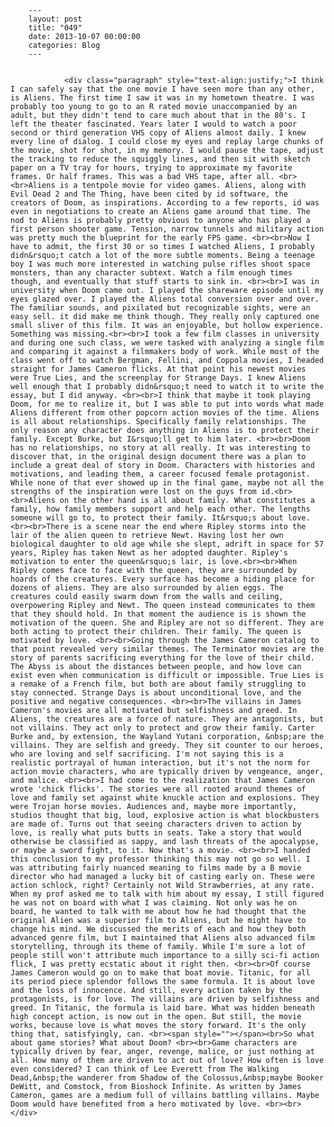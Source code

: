 
        ---
        layout: post
        title: "049"
        date: 2013-10-07 00:00:00 
        categories: Blog
        ---

        
				<div class="paragraph" style="text-align:justify;">I think I can safely say that the one movie I have seen more than any other, is Aliens. The first time I saw it was in my hometown theatre. I was probably too young to go to an R rated movie unaccompanied by an adult, but they didn't tend to care much about that in the 80's. I left the theater fascinated. Years later I would to watch a poor second or third generation VHS copy of Aliens almost daily. I knew every line of dialog. I could close my eyes and replay large chunks of the movie, shot for shot, in my memory. I would pause the tape, adjust the tracking to reduce the squiggly lines, and then sit with sketch paper on a TV tray for hours, trying to approximate my favorite frames. Or half frames. This was a bad VHS tape, after all. <br><br>Aliens is a tentpole movie for video games. Aliens, along with Evil Dead 2 and The Thing, have been cited by id software, the creators of Doom, as inspirations. According to a few reports, id was even in negotiations to create an Aliens game around that time. The nod to Aliens is probably pretty obvious to anyone who has played a first person shooter game. Tension, narrow tunnels and military action was pretty much the blueprint for the early FPS game. <br><br>Now I have to admit, the first 30 or so times I watched Aliens, I probably didn&rsquo;t catch a lot of the more subtle moments. Being a teenage boy I was much more interested in watching pulse rifles shoot space monsters, than any character subtext. Watch a film enough times though, and eventually that stuff starts to sink in. <br><br>I was in university when Doom came out. I played the shareware episode until my eyes glazed over. I played the Aliens total conversion over and over. The familiar sounds, and pixilated but recognizable sights, were an easy sell. it did make me think though. They really only captured one small sliver of this film. It was an enjoyable, but hollow experience. Something was missing.<br><br>I took a few film classes in university and during one such class, we were tasked with analyzing a single film and comparing it against a filmmakers body of work. While most of the class went off to watch Bergman, Fellini, and Coppola movies, I headed straight for James Cameron flicks. At that point his newest movies were True Lies, and the screenplay for Strange Days. I knew Aliens well enough that I probably didn&rsquo;t need to watch it to write the essay, but I did anyway. <br><br>I think that maybe it took playing Doom, for me to realize it, but I was able to put into words what made Aliens different from other popcorn action movies of the time. Aliens is all about relationships. Specifically family relationships. The only reason any character does anything in Aliens is to protect their family. Except Burke, but I&rsquo;ll get to him later. <br><br>Doom has no relationships, no story at all really. It was interesting to discover that, in the original design document there was a plan to include a great deal of story in Doom. Characters with histories and motivations, and leading them, a career focused female protagonist. While none of that ever showed up in the final game, maybe not all the strengths of the inspiration were lost on the guys from id.<br><br>Aliens on the other hand is all about family. What constitutes a family, how family members support and help each other. The lengths someone will go to, to protect their family. It&rsquo;s about love. <br><br>There is a scene near the end where Ripley storms into the lair of the alien queen to retrieve Newt. Having lost her own biological daughter to old age while she slept, adrift in space for 57 years, Ripley has taken Newt as her adopted daughter. Ripley's motivation to enter the queen&rsquo;s lair, is love.<br><br>When Ripley comes face to face with the queen, they are surrounded by hoards of the creatures. Every surface has become a hiding place for dozens of aliens. They are also surrounded by alien eggs. The creatures could easily swarm down from the walls and ceiling, overpowering Ripley and Newt. The queen instead communicates to them that they should hold. In that moment the audience is is shown the motivation of the queen. She and Ripley are not so different. They are both acting to protect their children. Their family. The queen is motivated by love. <br><br>Going through the James Cameron catalog to that point revealed very similar themes. The Terminator movies are the story of parents sacrificing everything for the love of their child. The Abyss is about the distances between people, and how love can exist even when communication is difficult or impossible. True Lies is a remake of a French film, but both are about family struggling to stay connected. Strange Days is about unconditional love, and the positive and negative consequences. <br><br>The villains in James Cameron's movies are all motivated but selfishness and greed. In Aliens, the creatures are a force of nature. They are antagonists, but not villains. They act only to protect and grow their family. Carter Burke and, by extension, the Wayland Yutani corporation, &nbsp;are the villains. They are selfish and greedy. They sit counter to our heroes, who are loving and self sacrificing. I'm not saying this is a realistic portrayal of human interaction, but it's not the norm for action movie characters, who are typically driven by vengeance, anger, and malice. <br><br>I had come to the realization that James Cameron wrote 'chick flicks'. The stories were all rooted around themes of love and family set against white knuckle action and explosions. They were Trojan horse movies. Audiences and, maybe more importantly, studios thought that big, loud, explosive action is what blockbusters are made of. Turns out that seeing characters driven to action by love, is really what puts butts in seats. Take a story that would otherwise be classified as sappy, and lash threats of the apocalypse, or maybe a sword fight, to it. Now that's a movie. <br><br>I handed this conclusion to my professor thinking this may not go so well. I was attributing fairly nuanced meaning to films made by a B movie director who had managed a lucky bit of casting early on. These were action schlock, right? Certainly not Wild Strawberries, at any rate. When my prof asked me to talk with him about my essay, I still figured he was not on board with what I was claiming. Not only was he on board, he wanted to talk with me about how he had thought that the original Alien was a superior film to Aliens, but he might have to change his mind. We discussed the merits of each and how they both advanced genre film, but I maintained that Aliens also advanced film storytelling, through its theme of family. While I'm sure a lot of people still won't attribute much importance to a silly sci-fi action flick, I was pretty ecstatic about it right then. <br><br>Of course James Cameron would go on to make that boat movie. Titanic, for all its period piece splendor follows the same formula. It is about love and the loss of innocence. And still, every action taken by the protagonists, is for love. The villains are driven by selfishness and greed. In Titanic, the formula is laid bare. What was hidden beneath high concept action, is now out in the open. But still, the movie works, because love is what moves the story forward. It's the only thing that, satisfyingly, can. <br><span style=""></span><br>So what about game stories? What about Doom? <br><br>Game characters are typically driven by fear, anger, revenge, malice, or just nothing at all. How many of them are driven to act out of love? How often is love even considered? I can think of Lee Everett from The Walking Dead,&nbsp;the wanderer from Shadow of the Colossus,&nbsp;maybe Booker DeWitt, and Comstock, from Bioshock Infinite. As written by James Cameron, games are a medium full of villains battling villains. Maybe Doom would have benefited from a hero motivated by love. <br><br></div>

		
        